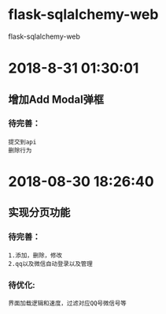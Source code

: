# flask-sqlalchemy-web
flask-sqlalchemy-web

# 2018-8-31 01:30:01
## 增加Add Modal弹框
### 待完善：
    提交到api
    删除行为

# 2018-08-30 18:26:40
## 实现分页功能
### 待完善：
    1.添加，删除，修改
    2.qq以及微信自动登录以及管理
### 待优化:
    界面加载逻辑和速度，过滤对应QQ号微信号等
